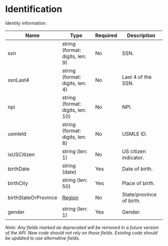 # Identification

Identity information.

| Name | Type | Required | Description |
| - | - | - | - |
| ssn | string (format: digits, len: 9) | No | SSN. |
| ssnLast4 | string (format: digits, len: 4) | No | Last 4 of the SSN. |
| npi | string (format: digits, len: 10) | No | NPI. |
| usmleId | string (format: digits, len: 8) | No | USMLE ID. |
| isUSCitizen | string (len: 1) | No | US citizen indicator. |
| birthDate | string (date) | Yes | Date of birth. |
| birthCity | string (len: 50) | Yes | Place of birth. |
| birthStateOrProvince | [Region](region.md) | No | State/province of birth. |
| gender | string (len: 1) | Yes | Gender. |

*Note: Any fields marked as deprecated will be removed in a future version of the API. New code should not rely on these fields. Existing code should be updated to use alternative fields.*
